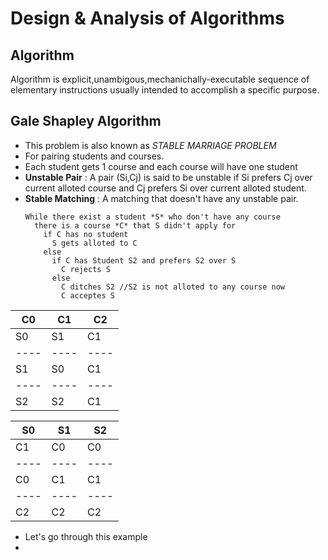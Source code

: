 # Design & Analysis of Algorithms

## Algorithm
Algorithm is explicit,unambigous,mechanichally-executable sequence of elementary instructions usually intended to accomplish a specific purpose.

## Gale Shapley Algorithm
- This problem is also known as *STABLE MARRIAGE PROBLEM*
- For pairing students and courses.
- Each student gets 1 course and each course will have one student
- **Unstable Pair** : A pair (Si,Cj) is said to be unstable if Si prefers Cj over current alloted course and Cj prefers Si over current alloted student.
- **Stable Matching** : A matching that doesn't have any unstable pair.
  ```Pseudo Code
  While there exist a student *S* who don't have any course
    there is a course *C* that S didn't apply for
      if C has no student
        S gets alloted to C
      else
        if C has Student S2 and prefers S2 over S
          C rejects S
        else
          C ditches S2 //S2 is not alloted to any course now
          C acceptes S
  ```
| C0 | C1 | C2 |              
|----|----|----|       
| S0 | S1 | C1 |      
|----|----|----|      
| S1 | S0 | C1 |       
|----|----|----|       
| S2 | S2 | C1 | 

| S0 | S1 | S2 |
|----|----|----|   
| C1 | C0 | C0 |
|----|----|----| 
| C0 | C1 | C1 |
|----|----|----|
| C2 | C2 | C2 |

- Let's go through this example
- 


